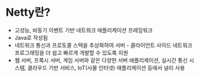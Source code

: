 # Netty란?

- 고성능, 비동기 이벤트 기반 네트워크 애플리케이션 프레임워크
- Java로 작성됨
- 네트워크 통신과 프로토콜 스택을 추상화하여 서버 - 클라이언트 사이드 네트워크 프로그래밍을 더 쉽고 빠르게 개발할 수 있도록 지원
- 웹 서버, 프록시 서버, 게임 서버와 같은 다양한 서버 애플리케이션, 실시간 통신 시스템, 클라우드 기반 서비스, IoT(사물 인터넷) 애플리케이션 등에서 널리 사용